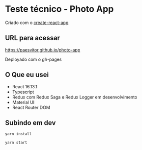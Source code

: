 # Teste técnico - Photo App

Criado com o [create-react-app](https://github.com/facebook/create-react-app)

## URL para acessar

https://paesvitor.github.io/photo-app

Deployado com o gh-pages

## O Que eu usei

- React 16.13.1
- Typescript
- Redux com Redux Saga e Redux Logger em desenvolvimento
- Material UI
- React Router DOM

## Subindo em dev

```
yarn install
```

```
yarn start
```
